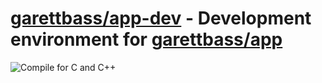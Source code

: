 # [garettbass/app-dev](https://github.com/garettbass/app-dev) - Development environment for [garettbass/app](https://github.com/garettbass/app)

![Compile for C and C++](https://github.com/garettbass/app-dev/workflows/Compile%20for%20C%20and%20C++/badge.svg)